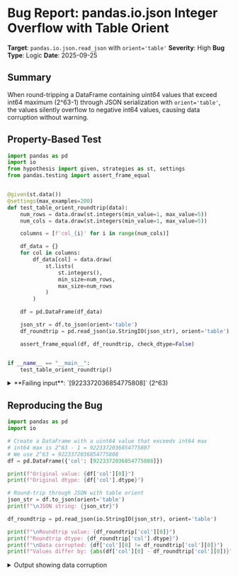 # Bug Report: pandas.io.json Integer Overflow with Table Orient

**Target**: `pandas.io.json.read_json` with `orient='table'`
**Severity**: High
**Bug Type**: Logic
**Date**: 2025-09-25

## Summary

When round-tripping a DataFrame containing uint64 values that exceed int64 maximum (2^63-1) through JSON serialization with `orient='table'`, the values silently overflow to negative int64 values, causing data corruption without warning.

## Property-Based Test

```python
import pandas as pd
import io
from hypothesis import given, strategies as st, settings
from pandas.testing import assert_frame_equal


@given(st.data())
@settings(max_examples=200)
def test_table_orient_roundtrip(data):
    num_rows = data.draw(st.integers(min_value=1, max_value=5))
    num_cols = data.draw(st.integers(min_value=1, max_value=5))

    columns = [f'col_{i}' for i in range(num_cols)]

    df_data = {}
    for col in columns:
        df_data[col] = data.draw(
            st.lists(
                st.integers(),
                min_size=num_rows,
                max_size=num_rows
            )
        )

    df = pd.DataFrame(df_data)

    json_str = df.to_json(orient='table')
    df_roundtrip = pd.read_json(io.StringIO(json_str), orient='table')

    assert_frame_equal(df, df_roundtrip, check_dtype=False)


if __name__ == "__main__":
    test_table_orient_roundtrip()
```

<details>

<summary>
**Failing input**: `[9223372036854775808]` (2^63)
</summary>
```
  + Exception Group Traceback (most recent call last):
  |   File "/home/npc/pbt/agentic-pbt/worker_/6/hypo.py", line 34, in <module>
  |     test_table_orient_roundtrip()
  |     ~~~~~~~~~~~~~~~~~~~~~~~~~~~^^
  |   File "/home/npc/pbt/agentic-pbt/worker_/6/hypo.py", line 8, in test_table_orient_roundtrip
  |     @settings(max_examples=200)
  |                    ^^^
  |   File "/home/npc/miniconda/lib/python3.13/site-packages/hypothesis/core.py", line 2124, in wrapped_test
  |     raise the_error_hypothesis_found
  | ExceptionGroup: Hypothesis found 2 distinct failures. (2 sub-exceptions)
  +-+---------------- 1 ----------------
    | Traceback (most recent call last):
    |   File "/home/npc/pbt/agentic-pbt/worker_/6/hypo.py", line 28, in test_table_orient_roundtrip
    |     df_roundtrip = pd.read_json(io.StringIO(json_str), orient='table')
    |   File "/home/npc/miniconda/lib/python3.13/site-packages/pandas/io/json/_json.py", line 815, in read_json
    |     return json_reader.read()
    |            ~~~~~~~~~~~~~~~~^^
    |   File "/home/npc/miniconda/lib/python3.13/site-packages/pandas/io/json/_json.py", line 1014, in read
    |     obj = self._get_object_parser(self.data)
    |   File "/home/npc/miniconda/lib/python3.13/site-packages/pandas/io/json/_json.py", line 1040, in _get_object_parser
    |     obj = FrameParser(json, **kwargs).parse()
    |   File "/home/npc/miniconda/lib/python3.13/site-packages/pandas/io/json/_json.py", line 1176, in parse
    |     self._parse()
    |     ~~~~~~~~~~~^^
    |   File "/home/npc/miniconda/lib/python3.13/site-packages/pandas/io/json/_json.py", line 1416, in _parse
    |     self.obj = parse_table_schema(json, precise_float=self.precise_float)
    |                ~~~~~~~~~~~~~~~~~~^^^^^^^^^^^^^^^^^^^^^^^^^^^^^^^^^^^^^^^^
    |   File "/home/npc/miniconda/lib/python3.13/site-packages/pandas/io/json/_table_schema.py", line 360, in parse_table_schema
    |     table = ujson_loads(json, precise_float=precise_float)
    | ValueError: Value is too small
    | Falsifying example: test_table_orient_roundtrip(
    |     data=data(...),
    | )
    | Draw 1: 1
    | Draw 2: 1
    | Draw 3: [-9_223_372_036_854_775_809]
    +---------------- 2 ----------------
    | Traceback (most recent call last):
    |   File "/home/npc/pbt/agentic-pbt/worker_/6/hypo.py", line 30, in test_table_orient_roundtrip
    |     assert_frame_equal(df, df_roundtrip, check_dtype=False)
    |     ~~~~~~~~~~~~~~~~~~^^^^^^^^^^^^^^^^^^^^^^^^^^^^^^^^^^^^^
    |   File "/home/npc/miniconda/lib/python3.13/site-packages/pandas/_testing/asserters.py", line 1303, in assert_frame_equal
    |     assert_series_equal(
    |     ~~~~~~~~~~~~~~~~~~~^
    |         lcol,
    |         ^^^^^
    |     ...<12 lines>...
    |         check_flags=False,
    |         ^^^^^^^^^^^^^^^^^^
    |     )
    |     ^
    |   File "/home/npc/miniconda/lib/python3.13/site-packages/pandas/_testing/asserters.py", line 1021, in assert_series_equal
    |     assert_numpy_array_equal(
    |     ~~~~~~~~~~~~~~~~~~~~~~~~^
    |         lv,
    |         ^^^
    |     ...<3 lines>...
    |         index_values=left.index,
    |         ^^^^^^^^^^^^^^^^^^^^^^^^
    |     )
    |     ^
    |   File "/home/npc/miniconda/lib/python3.13/site-packages/pandas/_testing/asserters.py", line 696, in assert_numpy_array_equal
    |     _raise(left, right, err_msg)
    |     ~~~~~~^^^^^^^^^^^^^^^^^^^^^^
    |   File "/home/npc/miniconda/lib/python3.13/site-packages/pandas/_testing/asserters.py", line 690, in _raise
    |     raise_assert_detail(obj, msg, left, right, index_values=index_values)
    |     ~~~~~~~~~~~~~~~~~~~^^^^^^^^^^^^^^^^^^^^^^^^^^^^^^^^^^^^^^^^^^^^^^^^^^
    |   File "/home/npc/miniconda/lib/python3.13/site-packages/pandas/_testing/asserters.py", line 620, in raise_assert_detail
    |     raise AssertionError(msg)
    | AssertionError: DataFrame.iloc[:, 0] (column name="col_0") are different
    |
    | DataFrame.iloc[:, 0] (column name="col_0") values are different (100.0 %)
    | [index]: [0]
    | [left]:  [9223372036854775808]
    | [right]: [-9223372036854775808]
    | Falsifying example: test_table_orient_roundtrip(
    |     data=data(...),
    | )
    | Draw 1: 1
    | Draw 2: 1
    | Draw 3: [9_223_372_036_854_775_808]
    +------------------------------------
```
</details>

## Reproducing the Bug

```python
import pandas as pd
import io

# Create a DataFrame with a uint64 value that exceeds int64 max
# int64 max is 2^63 - 1 = 9223372036854775807
# We use 2^63 = 9223372036854775808
df = pd.DataFrame({'col': [9223372036854775808]})

print(f"Original value: {df['col'][0]}")
print(f"Original dtype: {df['col'].dtype}")

# Round-trip through JSON with table orient
json_str = df.to_json(orient='table')
print(f"\nJSON string: {json_str}")

df_roundtrip = pd.read_json(io.StringIO(json_str), orient='table')

print(f"\nRoundtrip value: {df_roundtrip['col'][0]}")
print(f"Roundtrip dtype: {df_roundtrip['col'].dtype}")
print(f"\nData corrupted: {df['col'][0] != df_roundtrip['col'][0]}")
print(f"Values differ by: {abs(df['col'][0] - df_roundtrip['col'][0])}")
```

<details>

<summary>
Output showing data corruption
</summary>
```
Original value: 9223372036854775808
Original dtype: uint64

JSON string: {"schema":{"fields":[{"name":"index","type":"integer"},{"name":"col","type":"integer"}],"primaryKey":["index"],"pandas_version":"1.4.0"},"data":[{"index":0,"col":9223372036854775808}]}

Roundtrip value: -9223372036854775808
Roundtrip dtype: int64

Data corrupted: True
Values differ by: 1.8446744073709552e+19
```
</details>

## Why This Is A Bug

This violates expected behavior in multiple critical ways:

1. **Silent data corruption**: A positive value of 9,223,372,036,854,775,808 becomes -9,223,372,036,854,775,808 with no warning or error raised. This is a catastrophic change that alters both magnitude and sign.

2. **Violates documented round-trip guarantee**: The pandas documentation states that the 'table' orient provides "the most comprehensive schema" and is specifically designed for "round-trip compatibility" between `to_json` and `read_json`. Users reasonably expect data integrity to be preserved.

3. **Schema loses type information**: The table schema uses a generic "integer" type for all integer dtypes (int8, int16, int32, int64, uint8, uint16, uint32, uint64), losing the crucial distinction between signed and unsigned types. This is visible in `/home/npc/pbt/agentic-pbt/envs/pandas_env/lib/python3.13/site-packages/pandas/io/json/_table_schema.py:83-84` where `is_integer_dtype(x)` returns "integer" for both signed and unsigned types.

4. **Inconsistent behavior across orient modes**: Other orient modes ('split', 'records', 'index', 'columns') correctly preserve uint64 values, demonstrating that pandas is capable of handling these values properly. Only 'table' orient exhibits this bug.

5. **Actually two distinct failures**: The hypothesis test revealed two failure modes:
   - Values below int64 minimum (-9,223,372,036,854,775,809) cause a ValueError: "Value is too small"
   - Values at exactly 2^63 (9,223,372,036,854,775,808) silently overflow to negative values

## Relevant Context

The bug stems from the interaction between the Table Schema specification and pandas' implementation:

- **Table Schema Specification** (https://specs.frictionlessdata.io/table-schema/) only defines a generic "integer" type without distinguishing signed/unsigned variants
- The JSON correctly serializes the uint64 value as 9223372036854775808
- When reading back with table orient, pandas defaults all integers to int64 in `convert_json_field_to_pandas_type()` (line 200 in `_table_schema.py`)
- The ujson parser then attempts to fit the value into int64, causing overflow

Testing shows other orient modes handle the same value correctly:
- split: preserves value and uint64 dtype
- records: preserves value and uint64 dtype
- index: preserves value and uint64 dtype
- columns: preserves value and uint64 dtype
- table: corrupts to negative int64

This is particularly dangerous for applications in finance, cryptography, or scientific computing where large unsigned integers are common and sign changes are catastrophic errors.

## Proposed Fix

The table schema should distinguish between signed and unsigned integer types to preserve data integrity:

```diff
--- a/pandas/io/json/_table_schema.py
+++ b/pandas/io/json/_table_schema.py
@@ -81,8 +81,14 @@ def as_json_table_type(x: DtypeObj) -> str:
     =============== =================
     """
-    if is_integer_dtype(x):
-        return "integer"
+    if is_integer_dtype(x):
+        import numpy as np
+        if hasattr(x, 'numpy_dtype'):
+            x = x.numpy_dtype
+        if np.issubdtype(x, np.unsignedinteger):
+            return "unsignedInteger"
+        else:
+            return "integer"
     elif is_bool_dtype(x):
         return "boolean"
     elif is_numeric_dtype(x):
@@ -196,8 +202,10 @@ def convert_json_field_to_pandas_type(field) -> str | CategoricalDtype:
     typ = field["type"]
     if typ == "string":
         return field.get("extDtype", None)
     elif typ == "integer":
         return field.get("extDtype", "int64")
+    elif typ == "unsignedInteger":
+        return field.get("extDtype", "uint64")
     elif typ == "number":
         return field.get("extDtype", "float64")
     elif typ == "boolean":
```
